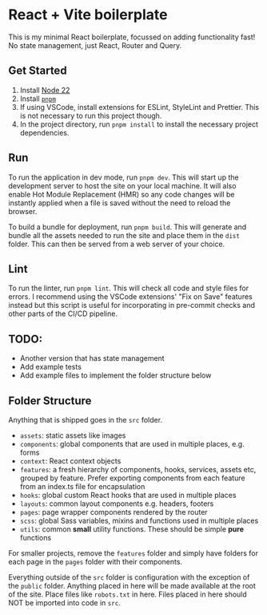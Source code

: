 # React + Vite boilerplate

This is my minimal React boilerplate, focussed on adding functionality fast! No state management, just React, Router and Query.

## Get Started

1. Install [Node 22](https://nodejs.org/en)
2. Install [`pnpm`](https://pnpm.io/installation)
3. If using VSCode, install extensions for ESLint, StyleLint and Prettier. This is not necessary to run this project though.
4. In the project directory, run `pnpm install` to install the necessary project dependencies.

## Run

To run the application in dev mode, run `pnpm dev`. This will start up the development server to host the site on your local machine. It will also enable Hot Module Replacement (HMR) so any code changes will be instantly applied when a file is saved without the need to reload the browser.

To build a bundle for deployment, run `pnpm build`. This will generate and bundle all the assets needed to run the site and place them in the `dist` folder. This can then be served from a web server of your choice.

## Lint

To run the linter, run `pnpm lint`. This will check all code and style files for errors. I recommend using the VSCode extensions' "Fix on Save" features instead but this script is useful for incorporating in pre-commit checks and other parts of the CI/CD pipeline.

## TODO:

- Another version that has state management
- Add example tests
- Add example files to implement the folder structure below

## Folder Structure

Anything that is shipped goes in the `src` folder.

- `assets`: static assets like images
- `components`: global components that are used in multiple places, e.g. forms
- `context`: React context objects
- `features`: a fresh hierarchy of components, hooks, services, assets etc, grouped by feature. Prefer exporting components from each feature from an index.ts file for encapsulation
- `hooks`: global custom React hooks that are used in multiple places
- `layouts`: common layout components e.g. headers, footers
- `pages`: page wrapper components rendered by the router
- `scss`: global Sass variables, mixins and functions used in multiple places
- `utils`: common **small** utility functions. These should be simple **pure** functions

For smaller projects, remove the `features` folder and simply have folders for each page in the `pages` folder with their components.

Everything outside of the `src` folder is configuration with the exception of the `public` folder. Anything placed in here will be made available at the root of the site. Place files like `robots.txt` in here. Files placed in here should NOT be imported into code in `src`.
